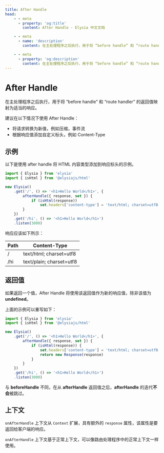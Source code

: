 ```yaml
---
title: After Handle
head:
    - - meta
      - property: 'og:title'
        content: After Handle - Elysia 中文文档

    - - meta
      - name: 'description'
        content: 在主处理程序之后执行，用于将 “before handle” 和 “route handler” 的返回值映射为适当的响应。建议在以下情况下使用 After Handle：将请求转换为新值，例如压缩，事件流；根据响应值添加自定义标头，例如 Content-Type。

    - - meta
      - property: 'og:description'
        content: 在主处理程序之后执行，用于将 “before handle” 和 “route handler” 的返回值映射为适当的响应。建议在以下情况下使用 After Handle：将请求转换为新值，例如压缩，事件流；根据响应值添加自定义标头，例如 Content-Type。
---
```


# After Handle

在主处理程序之后执行，用于将 “before handle” 和 “route handler” 的返回值映射为适当的响应。

建议在以下情况下使用 After Handle：

-   将请求转换为新值，例如压缩，事件流
-   根据响应值添加自定义标头，例如 Content-Type

## 示例

以下是使用 after handle 将 HTML 内容类型添加到响应标头的示例。

```typescript twoslash
import { Elysia } from 'elysia'
import { isHtml } from '@elysiajs/html'

new Elysia()
    .get('/', () => '<h1>Hello World</h1>', {
        afterHandle({ response, set }) {
            if (isHtml(response))
                set.headers['content-type'] = 'text/html; charset=utf8'
        }
    })
    .get('/hi', () => '<h1>Hello World</h1>')
    .listen(3000)
```

响应应该如下所示：

| Path | Content-Type             |
| ---- | ------------------------ |
| /    | text/html; charset=utf8  |
| /hi  | text/plain; charset=utf8 |

## 返回值

如果返回一个值，After Handle 将使用该返回值作为新的响应值，除非该值为 **undefined**。

上面的示例可以重写如下：

```typescript twoslash
import { Elysia } from 'elysia'
import { isHtml } from '@elysiajs/html'

new Elysia()
    .get('/', () => '<h1>Hello World</h1>', {
        afterHandle({ response, set }) {
            if (isHtml(response)) {
                set.headers['content-type'] = 'text/html; charset=utf8'
                return new Response(response)
            }
        }
    })
    .get('/hi', () => '<h1>Hello World</h1>')
    .listen(3000)
```

与 **beforeHandle** 不同，在从 **afterHandle** 返回值之后，**afterHandle** 的迭代**不会**被跳过。

## 上下文

`onAfterHandle` 上下文从 `Context` 扩展，具有额外的 `response` 属性，该属性是要返回给客户端的响应。

`onAfterHandle` 上下文基于正常上下文，可以像路由处理程序中的正常上下文一样使用。